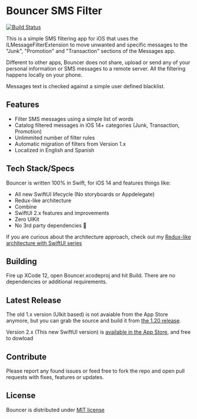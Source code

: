 Bouncer SMS Filter
=====================

[![Build Status](https://app.bitrise.io/app/4fdfbbb4b3ef9059/status.svg?token=1J9phju6Z9f0ni-jIK6ykQ&branch=master)](https://app.bitrise.io/app/4fdfbbb4b3ef9059)

This is a simple SMS filtering app for iOS that uses the ILMessageFilterExtension to move unwanted and specific messages to the "Junk", "Promotion" and "Transaction" sections of the Messages app. 

Different to other apps, Bouncer does not share, upload or send any of your personal information or SMS messages to a remote server.   All the filtering happens locally on your phone.

Messages text is checked against a simple user defined blacklist.

Features
----------------------
* Filter SMS messages using a simple list of words
* Catalog filtered messages in iOS 14+ categories (Junk, Transaction, Promotion)
* Unlimmited number of filter rules
* Automatic migration of filters from Version 1.x
* Localized in English and Spanish


Tech Stack/Specs
----------------------

Bouncer is written 100% in Swift, for iOS 14 and features things like:

* All new SwiftUI lifecycle (No storyboards or Appdelegate)
* Redux-like architecture
* Combine
* SwiftUI 2.x features and improvements
* Zero UIKit
* No 3rd party dependencies 💪

If you are curious about the architecture approach, check out my [Redux-like architecture with SwiftUI series](https://danielbernal.co/redux-like-architecture-with-swiftui-basics/)


Building
----------------------

Fire up XCode 12, open Bouncer.xcodeproj and hit Build.  There are no dependencies or additional requirements.

Latest Release
----------------------

The old 1.x version (UIkit based) is not avaiable from the App Store anymore, but you can grab the source and build it from [the 1.20 release](https://github.com/afterxleep/Bouncer/releases/tag/v1.2.0).

Version 2.x (This new SwiftUI version) is [available in the App Store](https://apps.apple.com/us/app/bouncer-private-sms-blocker/id1457476313), and free to dowload


Contribute
----------------------

Please report any found issues or feed free to fork the repo and open pull requests with fixes, features or updates.

License
----------------------

Bouncer is distributed under [MIT license](https://github.com/afterxleep/Bouncer/blob/master/LICENSE)

